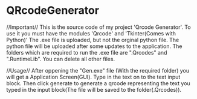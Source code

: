 # QRcodeGenerator

//Important//
This is the source code of my project 'Qrcode Generator'. To use it you must have the modules 'Qrcode' and 'Tkinter(Comes with Python)'
The .exe file is uploaded, but not the orginal python file. The python file will be uploaded after some updates to the application.
The folders which are required to run the .exe file are ".Qrcodes" and ".RuntimeLib". You can delete all other files.

//Usage//
After oppening the "Gen.exe" file (With the required folder) you will get a Application Screen(GUI). Type in the text on to the text input block. Then click generate to generate a qrcode representing the text you typed in the input block(The file will be saved to the folder(.Qrcodes)).
